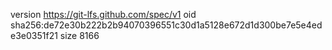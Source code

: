 version https://git-lfs.github.com/spec/v1
oid sha256:de72e30b222b2b94070396551c30d1a5128e672d1d300be7e5e4ede3e0351f21
size 8166
